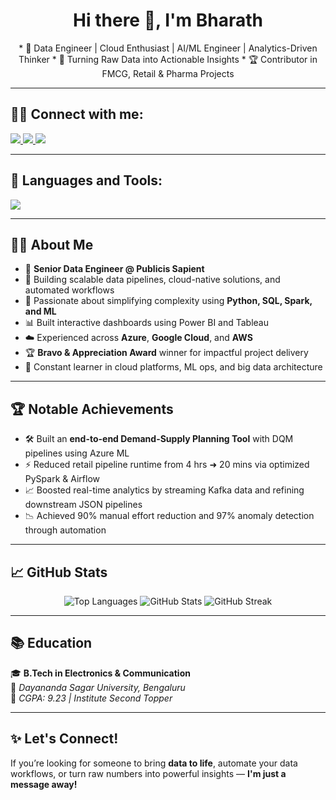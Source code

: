 <h1 align="center">Hi there 👋, I'm Bharath</h1>

<p align="center">
* 🚀 Data Engineer | Cloud Enthusiast | AI/ML Engineer | Analytics-Driven Thinker  
* 🎯 Turning Raw Data into Actionable Insights  
* 🏆 Contributor in FMCG, Retail & Pharma Projects  
</p>

---

## 🧑‍💻 Connect with me:
<p align="left">
  <a href="https://www.linkedin.com/in/bharath-s-p-2a7612184" target="_blank">
    <img src="https://img.shields.io/badge/LinkedIn-%230077B5.svg?style=for-the-badge&logo=linkedin&logoColor=white"/>
  </a>
  <a href="https://github.com/bharathsp" target="_blank">
    <img src="https://img.shields.io/badge/GitHub-%23121011.svg?style=for-the-badge&logo=github&logoColor=white"/>
  </a>
  <a href="mailto:bharathsp0805@gmail.com">
    <img src="https://img.shields.io/badge/Gmail-D14836?style=for-the-badge&logo=gmail&logoColor=white"/>
  </a>
</p>

---

## 🧰 Languages and Tools:

<p align="left">
  <img src="https://skillicons.dev/icons?i=python,ai,anaconda,postgres,aws,azure,gcp,git,github,githubactions,kafka,docker,visualstudio,vscode,powershell" />
</p>

---

## 👨‍💼 About Me

- 💼 **Senior Data Engineer @ Publicis Sapient**  
- 🎯 Building scalable data pipelines, cloud-native solutions, and automated workflows  
- 🧠 Passionate about simplifying complexity using **Python, SQL, Spark, and ML**  
- 📊 Built interactive dashboards using Power BI and Tableau  
- ☁️ Experienced across **Azure**, **Google Cloud**, and **AWS**  
- 🏆 **Bravo & Appreciation Award** winner for impactful project delivery  
- 🌱 Constant learner in cloud platforms, ML ops, and big data architecture  

---

## 🏆 Notable Achievements

- 🛠 Built an **end-to-end Demand-Supply Planning Tool** with DQM pipelines using Azure ML  
- ⚡ Reduced retail pipeline runtime from 4 hrs ➜ 20 mins via optimized PySpark & Airflow  
- 📈 Boosted real-time analytics by streaming Kafka data and refining downstream JSON pipelines  
- 📉 Achieved 90% manual effort reduction and 97% anomaly detection through automation  

---

## 📈 GitHub Stats

<p align="center">
  <img src="https://github-readme-stats.vercel.app/api/top-langs/?username=bharathsp&layout=compact&theme=dark" alt="Top Languages"/>
  <img src="https://github-readme-stats.vercel.app/api?username=bharath&show_icons=true&theme=dark" alt="GitHub Stats"/>
  <img src="https://streak-stats.demolab.com/?user=bharathsp&theme=dark" alt="GitHub Streak"/>
</p>

---

## 📚 Education

🎓 **B.Tech in Electronics & Communication**  
📍 *Dayananda Sagar University, Bengaluru*  
🏅 *CGPA: 9.23 | Institute Second Topper*

---

## ✨ Let's Connect!

If you’re looking for someone to bring **data to life**, automate your data workflows, or turn raw numbers into powerful insights — **I'm just a message away!**
